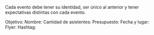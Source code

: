Cada evento debe tener su identidad, ser único al anterior y tener expectativas
distintas con cada evento.

Objetivo:
Nombre:
Cantidad de asistentes:
Presupuesto:
Fecha y lugar:
Flyer:
Hashtag:
